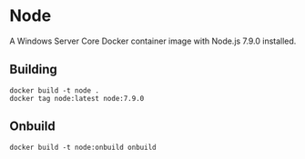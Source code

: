 # Node

A Windows Server Core Docker container image with Node.js 7.9.0 installed.

## Building

```
docker build -t node .
docker tag node:latest node:7.9.0
```

## Onbuild

```
docker build -t node:onbuild onbuild
```
